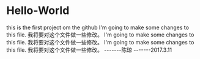 # Hello-World
this is the first project om the github
I'm going to make some changes to this file.
我将要对这个文件做一些修改。
I'm going to make some changes to this file.
我将要对这个文件做一些修改。
I'm going to make some changes to this file.
我将要对这个文件做一些修改。
                              -------陈琼
                              -------2017.3.11
